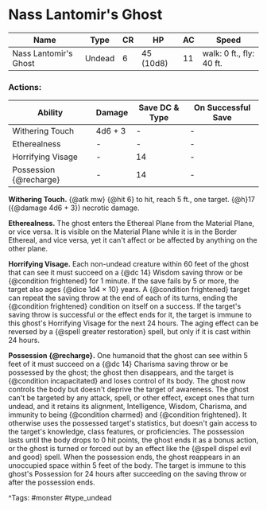 # Nass Lantomir's Ghost

| Name | Type | CR | HP | AC | Speed |
|------|------|----|----|----|-------|
| Nass Lantomir's Ghost | Undead | 6 | 45 (10d8) | 11 | walk: 0 ft., fly: 40 ft. |

### Actions:

| Ability | Damage | Save DC & Type | On Successful Save |
|---------|--------|----------------|--------------------|
| Withering Touch | 4d6 + 3 | - | - |
| Etherealness | - | - | - |
| Horrifying Visage | - | 14 | - |
| Possession {@recharge} | - | 14 | - |


**Withering Touch.** {@atk mw} {@hit 6} to hit, reach 5 ft., one target. {@h}17 ({@damage 4d6 + 3}) necrotic damage.

**Etherealness.** The ghost enters the Ethereal Plane from the Material Plane, or vice versa. It is visible on the Material Plane while it is in the Border Ethereal, and vice versa, yet it can't affect or be affected by anything on the other plane.

**Horrifying Visage.** Each non-undead creature within 60 feet of the ghost that can see it must succeed on a {@dc 14} Wisdom saving throw or be {@condition frightened} for 1 minute. If the save fails by 5 or more, the target also ages {@dice 1d4 × 10} years. A {@condition frightened} target can repeat the saving throw at the end of each of its turns, ending the {@condition frightened} condition on itself on a success. If the target's saving throw is successful or the effect ends for it, the target is immune to this ghost's Horrifying Visage for the next 24 hours. The aging effect can be reversed by a {@spell greater restoration} spell, but only if it is cast within 24 hours.

**Possession {@recharge}.** One humanoid that the ghost can see within 5 feet of it must succeed on a {@dc 14} Charisma saving throw or be possessed by the ghost; the ghost then disappears, and the target is {@condition incapacitated} and loses control of its body. The ghost now controls the body but doesn't deprive the target of awareness. The ghost can't be targeted by any attack, spell, or other effect, except ones that turn undead, and it retains its alignment, Intelligence, Wisdom, Charisma, and immunity to being {@condition charmed} and {@condition frightened}. It otherwise uses the possessed target's statistics, but doesn't gain access to the target's knowledge, class features, or proficiencies. The possession lasts until the body drops to 0 hit points, the ghost ends it as a bonus action, or the ghost is turned or forced out by an effect like the {@spell dispel evil and good} spell. When the possession ends, the ghost reappears in an unoccupied space within 5 feet of the body. The target is immune to this ghost's Possession for 24 hours after succeeding on the saving throw or after the possession ends.

^Tags: #monster #type_undead